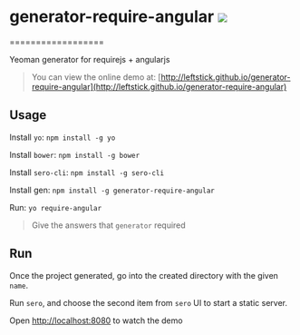 # generator-require-angular ![](http://img.shields.io/badge/bower_module-v1.0.1-green.svg) #
==================

Yeoman generator for requirejs + angularjs

> You can view the online demo at: [http://leftstick.github.io/generator-require-angular](http://leftstick.github.io/generator-require-angular)

## Usage ##

Install `yo`: `npm install -g yo`

Install `bower`: `npm install -g bower`

Install `sero-cli`: `npm install -g sero-cli`

Install gen: `npm install -g generator-require-angular`

Run: `yo require-angular`

> Give the answers that `generator` required

## Run ##

Once the project generated, go into the created directory with the given `name`.

Run `sero`, and choose the second item from `sero` UI to start a static server.

Open [http://localhost:8080](http://localhost:8080) to watch the demo